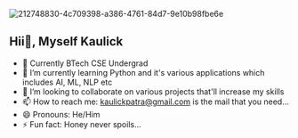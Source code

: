 ![212748830-4c709398-a386-4761-84d7-9e10b98fbe6e](https://github.com/user-attachments/assets/2cd9fece-0147-4db3-9ac5-7e21d4035fac) 

## Hii👋, Myself Kaulick

- 🔭 Currently BTech CSE Undergrad
- 🌱 I’m currently learning Python and it's various applications which includes AI, ML, NLP etc
- 👯 I’m looking to collaborate on various projects that'll increase my skills
- 📫 How to reach me: kaulickpatra@gmail.com is the mail that you need...
- 😄 Pronouns: He/Him
- ⚡ Fun fact: Honey never spoils...
